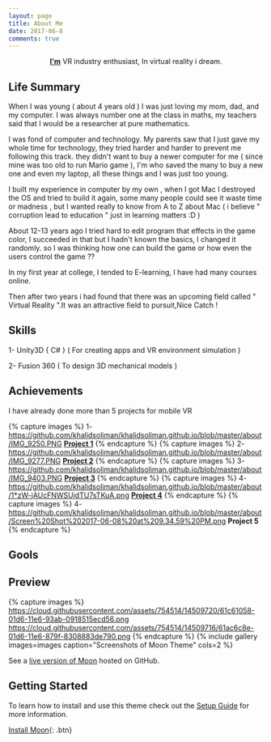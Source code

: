 ```yaml
---
layout: page
title: About Me
date: 2017-06-8
comments: true
---
```

    
<center><a href="http://www.khalidsoliman.me"><b>I'm</b></a> VR industry enthusiast, In virtual reality i dream.</center>

## Life Summary

When I was young ( about 4 years old ) I was just loving my mom, dad, and my computer. I was always number one at the class in maths, my teachers said that I would be a researcher at pure mathematics.

I was fond of computer and technology. My parents saw that I just gave my whole time for technology, they tried harder and harder to prevent me following this track. they didn't want to buy a newer computer for me ( since mine was too old to run Mario game ), I'm who saved the many to buy a new one and even my laptop, all these things and I was just too young. 

I built my experience in computer by my own , when I got Mac I destroyed the OS and tried to build it again, some many people could see it waste time or madness , but I wanted really to know from A to Z about Mac ( i believe " corruption lead to education " just in learning matters :D ) 

About 12-13 years ago I tried hard to edit program that effects in the game color, I succeeded in that but I hadn't known the basics, I changed it randomly. so I was thinking how one can build the game or how even the users control the game ?? 

In my first year at college, I tended to E-learning, I have had many courses online.

Then after two years i had found that there was an upcoming field called " Virtual Reality ".It was an attractive field to pursuit,Nice Catch ! 


## Skills 

1- Unity3D { C# } ( For creating apps and VR environment simulation )

2- Fusion 360 ( To design 3D mechanical models ) 

## Achievements 

I have already done more than 5 projects for mobile VR 

{% capture images %}
1- https://github.com/khalidsoliman/khalidsoliman.github.io/blob/master/about/IMG_9250.PNG
<a href="https://github.com/khalidsoliman/Udacity_VR_ND_P1"><b>Project 1</b></a>
{% endcapture %}</a>
{% capture images %}
2- https://github.com/khalidsoliman/khalidsoliman.github.io/blob/master/about/IMG_9277.PNG
<a href="https://github.com/khalidsoliman/Udacity_VR_ND_P2"><b>Project 2</b></a>
{% endcapture %}</a>
{% capture images %}
3- https://github.com/khalidsoliman/khalidsoliman.github.io/blob/master/about/IMG_9403.PNG
<a href="https://github.com/khalidsoliman/Udacity_VR_ND_P3"><b>Project 3</b></a>
{% endcapture %}</a>
{% capture images %}
4- https://github.com/khalidsoliman/khalidsoliman.github.io/blob/master/about/1*zW-jAUcFNWSUjdTU7sTKuA.png
<a href="https://github.com/khalidsoliman/VR_ND_P4"><b>Project 4</b></a>
{% endcapture %}</a>
{% capture images %}
4- https://github.com/khalidsoliman/khalidsoliman.github.io/blob/master/about/Screen%20Shot%202017-06-08%20at%209.34.59%20PM.png
<a><b>Project 5</b></a>
{% endcapture %}</a>

## Gools



## Preview

{% capture images %}
    https://cloud.githubusercontent.com/assets/754514/14509720/61c61058-01d6-11e6-93ab-0918515ecd56.png
    https://cloud.githubusercontent.com/assets/754514/14509716/61ac6c8e-01d6-11e6-879f-8308883de790.png
{% endcapture %}
{% include gallery images=images caption="Screenshots of Moon Theme" cols=2 %}

See a [live version of Moon](http://taylantatli.github.io/Moon) hosted on GitHub.

## Getting Started

To learn how to install and use this theme check out the [Setup Guide](http://taylantatli.me/Moon/moon-theme/) for more information.
      
[Install Moon](https://github.com/TaylanTatli/Moon){: .btn}
